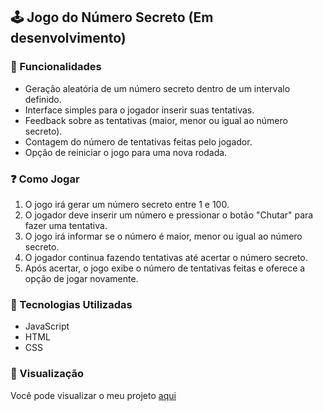 ## 🕹️ Jogo do Número Secreto (Em desenvolvimento)
### 📑 Funcionalidades
- Geração aleatória de um número secreto dentro de um intervalo definido.
- Interface simples para o jogador inserir suas tentativas.
- Feedback sobre as tentativas (maior, menor ou igual ao número secreto).
- Contagem do número de tentativas feitas pelo jogador.
- Opção de reiniciar o jogo para uma nova rodada.

### ❓ Como Jogar
1. O jogo irá gerar um número secreto entre 1 e 100.
2. O jogador deve inserir um número e pressionar o botão "Chutar" para fazer uma tentativa.
3. O jogo irá informar se o número é maior, menor ou igual ao número secreto.
4. O jogador continua fazendo tentativas até acertar o número secreto.
5. Após acertar, o jogo exibe o número de tentativas feitas e oferece a opção de jogar novamente.

### 📌 Tecnologias Utilizadas

- JavaScript
- HTML
- CSS

### 👀 Visualização
Você pode visualizar o meu projeto [aqui](https://js-game-flame.vercel.app)
